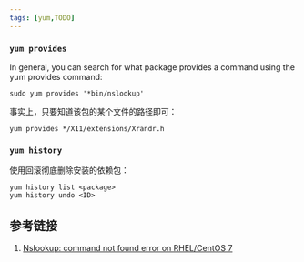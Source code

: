 ```yaml
---
tags: [yum,TODO]
---
```


### `yum provides`
In general, you can search for what package provides a command using the yum provides command:

```
sudo yum provides '*bin/nslookup'
```

事实上，只要知道该包的某个文件的路径即可：

```
yum provides */X11/extensions/Xrandr.h
```

### `yum history`
使用回滚彻底删除安装的依赖包：
```
yum history list <package>
yum history undo <ID>
```

## 参考链接
1. [Nslookup: command not found error on RHEL/CentOS 7](https://unix.stackexchange.com/questions/164210/nslookup-command-not-found-error-on-rhel-centos-7)
